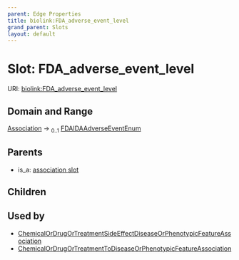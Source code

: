 ```yaml
---
parent: Edge Properties
title: biolink:FDA_adverse_event_level
grand_parent: Slots
layout: default
---
```


# Slot: FDA_adverse_event_level




URI: [biolink:FDA_adverse_event_level](https://w3id.org/biolink/FDA_adverse_event_level)

## Domain and Range

[Association](Association.md) ->  <sub>0..1</sub> [FDAIDAAdverseEventEnum](FDAIDAAdverseEventEnum.md)

## Parents

 *  is_a: [association slot](association_slot.md)

## Children


## Used by

 * [ChemicalOrDrugOrTreatmentSideEffectDiseaseOrPhenotypicFeatureAssociation](ChemicalOrDrugOrTreatmentSideEffectDiseaseOrPhenotypicFeatureAssociation.md)
 * [ChemicalOrDrugOrTreatmentToDiseaseOrPhenotypicFeatureAssociation](ChemicalOrDrugOrTreatmentToDiseaseOrPhenotypicFeatureAssociation.md)

